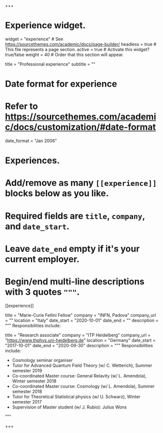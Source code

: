 +++
# Experience widget.
widget = "experience"  # See https://sourcethemes.com/academic/docs/page-builder/
headless = true  # This file represents a page section.
active = true  # Activate this widget? true/false
weight = 40  # Order that this section will appear.

title = "Professional experience"
subtitle = ""

# Date format for experience
#   Refer to https://sourcethemes.com/academic/docs/customization/#date-format
date_format = "Jan 2006"

# Experiences.
#   Add/remove as many `[[experience]]` blocks below as you like.
#   Required fields are `title`, `company`, and `date_start`.
#   Leave `date_end` empty if it's your current employer.
#   Begin/end multi-line descriptions with 3 quotes `"""`.

[[experience]]

  title = "Marie-Curie Fellini Fellow"
  company = "INFN, Padova"
  company_url = ""
  location = "Italy"
  date_start = "2020-10-01"
  date_end = ""
  description = """
  Responsibilities include:


  title = "Research associate"
  company = "ITP Heidelberg"
  company_url = "https://www.thphys.uni-heidelberg.de"
  location = "Germany"
  date_start = "2017-10-01"
  date_end = "2020-09-30"
  description = """
  Responsibilities include:
  
  * Cosmology seminar organiser
  * Tutor for Advanced Quantum Field Theory (w/ C. Wetterich), Summer semester 2019
  * Co-coordinated Master course: General Relavity (w/ L. Amendola), Winter semester 2018
  * Co-coordinated Master course: Cosmology (w/ L. Amendola), Summer semester 2018
  * Tutor for Theoretical Statistical physics (w/ U. Schwarz), Winter semester 2017
  * Supervision of Master student (w/ J. Rubio): Julius Wons

"""

+++
